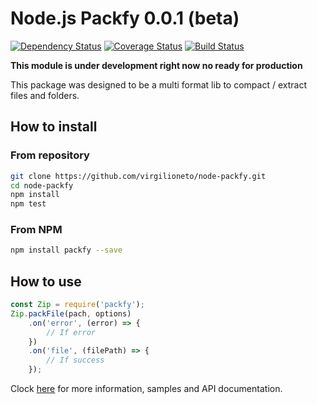 # Node.js Packfy 0.0.1 (beta)

[![Dependency Status](https://gemnasium.com/badges/github.com/virgilioneto/node-packfy.svg)](https://gemnasium.com/github.com/virgilioneto/node-packfy)
[![Coverage Status](https://coveralls.io/repos/github/virgilioneto/node-packfy/badge.svg?branch=master)](https://coveralls.io/github/virgilioneto/node-packfy?branch=master)
[![Build Status](https://travis-ci.org/virgilioneto/node-packfy.svg?branch=master)](https://travis-ci.org/virgilioneto/node-packfy)

**This module is under development right now no ready for production**

This package was designed to be a multi format lib to compact / extract files and folders.

## How to install

### From repository
```sh
git clone https://github.com/virgilioneto/node-packfy.git
cd node-packfy
npm install
npm test
```

### From NPM
```sh
npm install packfy --save
```

## How to use
```javascript
const Zip = require('packfy');
Zip.packFile(pach, options)
    .on('error', (error) => {
        // If error
    })
    .on('file', (filePath) => {
        // If success
    });
```

Clock [here](https://virgilioneto.github.io/node-packfy/) for more information, samples and API documentation.